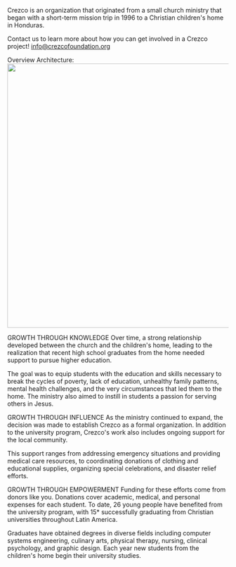 Crezco is an organization that originated from a small church ministry that began with a short-term mission trip in 1996 to a Christian children's home in Honduras.

Contact us to learn more about how you can get involved in a Crezco project!
info@crezcofoundation.org

Overview Architecture:
<img src="https://github.com/CrezcoFoundation/Hn.Management/assets/18034713/73defc57-fd5b-4641-b65e-e0a3a0ad8978" width="600">

GROWTH THROUGH KNOWLEDGE
Over time, a strong relationship developed between the church and the children's home, leading to the realization that recent high school graduates from the home needed support to pursue higher education.

The goal was to equip students with the education and skills necessary to break the cycles of poverty, lack of education, unhealthy family patterns, mental health challenges, and the very circumstances that led them to the home. The ministry also aimed to instill in students a passion for serving others in Jesus.

GROWTH THROUGH INFLUENCE
As the ministry continued to expand, the decision was made to establish Crezco as a formal organization. In addition to the university program, Crezco's work also includes ongoing support for the local community.

This support ranges from addressing emergency situations and providing medical care resources, to coordinating donations of clothing and educational supplies, organizing special celebrations, and disaster relief efforts.

GROWTH THROUGH EMPOWERMENT
Funding for these efforts come from donors like you. Donations cover academic, medical, and personal expenses for each student. To date, 26 young people have benefited from the university program, with 15* successfully graduating from Christian universities throughout Latin America.

Graduates have obtained degrees in diverse fields including computer systems engineering, culinary arts, physical therapy, nursing, clinical psychology, and graphic design. Each year new students from the children's home begin their university studies.




